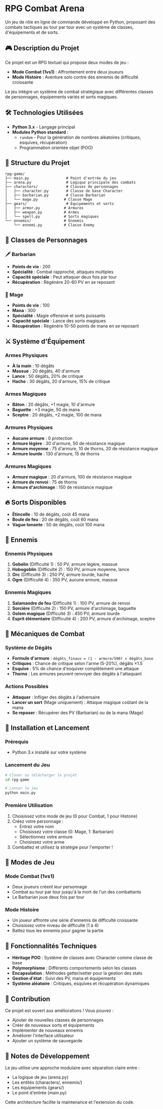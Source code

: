 # RPG Combat Arena

Un jeu de rôle en ligne de commande développé en Python, proposant des combats tactiques au tour par tour avec un système de classes, d'équipements et de sorts.

## 🎮 Description du Projet

Ce projet est un RPG textuel qui propose deux modes de jeu :
- **Mode Combat (1vs1)** : Affrontement entre deux joueurs
- **Mode Histoire** : Aventure solo contre des ennemis de difficulté croissante

Le jeu intègre un système de combat stratégique avec différentes classes de personnages, équipements variés et sorts magiques.

## 🛠️ Technologies Utilisées

- **Python 3.x** - Langage principal
- **Modules Python standard** :
  - `random` - Pour la génération de nombres aléatoires (critiques, esquives, récupération)
  - Programmation orientée objet (POO)

## 📁 Structure du Projet

```
rpg-game/
├── main.py                 # Point d'entrée du jeu
├── arena.py                # Logique principale des combats
├── characters/             # Classes de personnages
│   ├── character.py        # Classe de base Character
│   ├── barbarian.py        # Classe Barbarian
│   └── mage.py            # Classe Mage
├── gears/                  # Équipements et sorts
│   ├── armor.py           # Armures
│   ├── weapon.py          # Armes
│   └── spell.py           # Sorts magiques
└── ennemis/               # Ennemis
    └── ennemi.py          # Classe Enemy
```

## 🎯 Classes de Personnages

### 🗡️ Barbarian
- **Points de vie** : 200
- **Spécialité** : Combat rapproché, attaques multiples
- **Capacité spéciale** : Peut attaquer deux fois par tour
- **Récupération** : Régénère 20-60 PV en se reposant

### 🔮 Mage
- **Points de vie** : 100
- **Mana** : 300
- **Spécialité** : Magie offensive et sorts puissants
- **Capacité spéciale** : Lance des sorts magiques
- **Récupération** : Régénère 10-50 points de mana en se reposant

## ⚔️ Système d'Équipement

### Armes Physiques
- **À la main** : 10 dégâts
- **Massue** : 20 dégâts, 40 d'armure
- **Lance** : 50 dégâts, 20% de critique
- **Hache** : 30 dégâts, 20 d'armure, 15% de critique

### Armes Magiques
- **Bâton** : 20 dégâts, +1 magie, 10 d'armure
- **Baguette** : +3 magie, 50 de mana
- **Sceptre** : 20 dégâts, +2 magie, 100 de mana

### Armures Physiques
- **Aucune armure** : 0 protection
- **Armure légère** : 30 d'armure, 50 de résistance magique
- **Armure moyenne** : 75 d'armure, 10 de thorns, 20 de résistance magique
- **Armure lourde** : 130 d'armure, 15 de thorns

### Armures Magiques
- **Armure magique** : 20 d'armure, 100 de résistance magique
- **Armure de renvoi** : 75 de thorns
- **Armure d'archimage** : 150 de résistance magique

## 🔥 Sorts Disponibles

- **Étincelle** : 10 de dégâts, coût 45 mana
- **Boule de feu** : 20 de dégâts, coût 60 mana  
- **Vague tonante** : 50 de dégâts, coût 100 mana

## 👹 Ennemis

### Ennemis Physiques
1. **Gobelin** (Difficulté 1) : 50 PV, armure légère, massue
2. **Hobogoblin** (Difficulté 2) : 150 PV, armure moyenne, lance
3. **Orc** (Difficulté 3) : 250 PV, armure lourde, hache
4. **Ogre** (Difficulté 4) : 350 PV, aucune armure, massue

### Ennemis Magiques
1. **Salamandre de feu** (Difficulté 1) : 100 PV, armure de renvoi
2. **Sorcière** (Difficulté 2) : 150 PV, armure d'archimage, baguette
3. **Golem magique** (Difficulté 3) : 450 PV, armure lourde
4. **Esprit élémentaire** (Difficulté 4) : 200 PV, armure d'archimage, sceptre

## 🎲 Mécaniques de Combat

### Système de Dégâts
- **Formule d'armure** : `dégâts_finaux = (1 - armure/500) × dégâts_base`
- **Critiques** : Chance de critique selon l'arme (5-20%), dégâts ×1.5
- **Esquive** : 5% de chance d'esquiver complètement une attaque
- **Thorns** : Les armures peuvent renvoyer des dégâts à l'attaquant

### Actions Possibles
- **Attaquer** : Infliger des dégâts à l'adversaire
- **Lancer un sort** (Mage uniquement) : Attaque magique coûtant de la mana
- **Se reposer** : Récupérer des PV (Barbarian) ou de la mana (Mage)

## 🚀 Installation et Lancement

### Prérequis
- Python 3.x installé sur votre système

### Lancement du Jeu
```bash
# Cloner ou télécharger le projet
cd rpg-game

# Lancer le jeu
python main.py
```

### Première Utilisation
1. Choisissez votre mode de jeu (0 pour Combat, 1 pour Histoire)
2. Créez votre personnage :
   - Entrez votre nom
   - Choisissez votre classe (0: Mage, 1: Barbarian)
   - Sélectionnez votre armure
   - Choisissez votre arme
3. Combattez et utilisez la stratégie pour l'emporter !

## 🎯 Modes de Jeu

### Mode Combat (1vs1)
- Deux joueurs créent leur personnage
- Combat au tour par tour jusqu'à la mort de l'un des combattants
- Le Barbarian joue deux fois par tour

### Mode Histoire
- Un joueur affronte une série d'ennemis de difficulté croissante
- Choisissez votre niveau de difficulté (1 à 4)
- Battez tous les ennemis pour gagner la partie

## 🔧 Fonctionnalités Techniques

- **Héritage POO** : Système de classes avec Character comme classe de base
- **Polymorphisme** : Différents comportements selon les classes
- **Encapsulation** : Méthodes getter/setter pour la gestion des stats
- **Gestion d'état** : Suivi des PV, mana et équipements
- **Système aléatoire** : Critiques, esquives et récupération dynamiques

## 🤝 Contribution

Ce projet est ouvert aux améliorations ! Vous pouvez :
- Ajouter de nouvelles classes de personnages
- Créer de nouveaux sorts et équipements
- Implémenter de nouveaux ennemis
- Améliorer l'interface utilisateur
- Ajouter un système de sauvegarde

## 📝 Notes de Développement

Le jeu utilise une approche modulaire avec séparation claire entre :
- La logique de jeu (arena.py)
- Les entités (characters/, ennemis/)
- Les équipements (gears/)
- Le point d'entrée (main.py)

Cette architecture facilite la maintenance et l'extension du code.